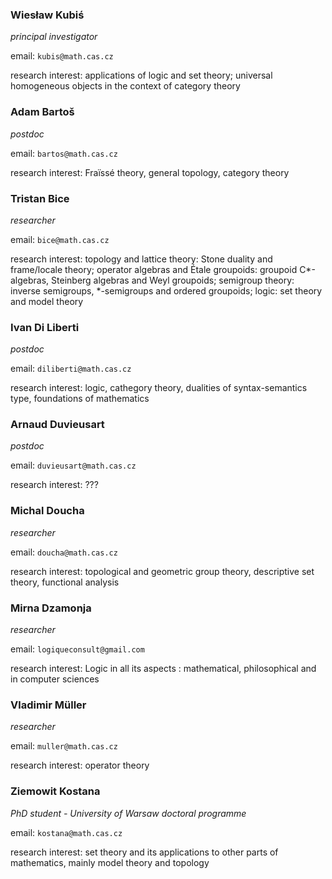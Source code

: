 <style>

</style>

<div class="team">
<div>

### Wiesław Kubiś

*principal investigator*

email: `kubis@math.cas.cz`

research interest: applications of logic and set theory; universal homogeneous objects in the context of category theory
</div>

<div>

### Adam Bartoš

*postdoc*

email: `bartos@math.cas.cz`

research interest: Fraïssé theory, general topology, category theory 
</div>

<div> 

### Tristan Bice

*researcher*

email: `bice@math.cas.cz`

research interest: 
topology and lattice theory: Stone duality and frame/locale theory;
operator algebras and Étale groupoids: groupoid C\*-algebras, Steinberg algebras and Weyl groupoids;
semigroup theory: inverse semigroups, \*-semigroups and ordered groupoids;
logic: set theory and model theory
</div>

<div>

### Ivan Di Liberti
*postdoc*

email: `diliberti@math.cas.cz`

research interest: logic, cathegory theory, dualities of syntax-semantics type, foundations of mathematics
</div>

<div>

### Arnaud Duvieusart
*postdoc*

email: `duvieusart@math.cas.cz`

research interest: ???
</div>

<div> 

### Michal Doucha
*researcher*

email: `doucha@math.cas.cz`

research interest: topological and geometric group theory, descriptive set theory, functional analysis
</div>


<div> 

### Mirna Dzamonja

*researcher*

email: `logiqueconsult@gmail.com`

research interest: 
Logic in all its aspects : mathematical, philosophical and in computer sciences
</div>

<div> 

### Vladimir Müller
*researcher*

email: `muller@math.cas.cz`

research interest: operator theory
</div>

<div> 

### Ziemowit Kostana
*PhD student - University of Warsaw doctoral programme*

email: `kostana@math.cas.cz`

research interest: set theory and its applications to other parts of mathematics, mainly model theory and topology
</div>
</div>
